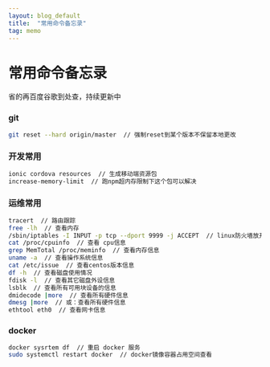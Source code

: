 ```yaml
---
layout: blog_default
title:  "常用命令备忘录"
tag: memo
---
```


# 常用命令备忘录

省的再百度谷歌到处查，持续更新中

### git

``` sh 
git reset --hard origin/master  // 强制reset到某个版本不保留本地更改

```

### 开发常用

``` sh
ionic cordova resources  // 生成移动端资源包
increase-memory-limit  // 跑npm超内存限制下这个包可以解决

```

### 运维常用

``` sh
tracert  // 路由跟踪
free -lh  // 查看内存
/sbin/iptables -I INPUT -p tcp --dport 9999 -j ACCEPT  // linux防火墙放开端口
cat /proc/cpuinfo  // 查看 cpu信息
grep MemTotal /proc/meminfo  // 查看内存信息
uname -a  // 查看操作系统信息
cat /etc/issue  // 查看centos版本信息
df -h  // 查看磁盘使用情况
fdisk -l  // 查看其它磁盘外设信息
lsblk  // 查看所有可用块设备的信息
dmidecode |more  // 查看所有硬件信息
dmesg |more  // 或：查看所有硬件信息
ethtool eth0  // 查看网卡信息
```

### docker

``` sh 
docker sysrtem df  // 重启 docker 服务
sudo systemctl restart docker  // docker镜像容器占用空间查看
```
